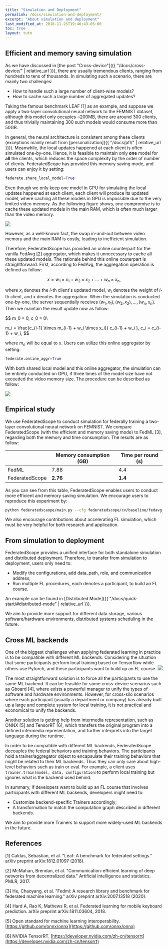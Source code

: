 ```yaml
---
title: "Simulation and Deployment"
permalink: /docs/simulation-and-deployment/
excerpt: "About simulation and deployment"
last_modified_at: 2018-11-25T19:46:43-05:00
toc: true
layout: tuto
---
```


## Efficient and memory saving simulation

As we have discussed in [the post "Cross-device"]({{ "/docs/cross-device/" | relative_url }}), there are usually tremendous clients, ranging from hundreds to tens of thousands. In simulating such a scenario, there are mainly two challenges:

- How to handle such a large number of client-wise models?
- How to cache such a large number of aggregated updates?

Taking the famous benchmark LEAF [1] as an example, and suppose we apply a two-layer convolutional neural network to the FEMNIST dataset, although this model only occupies ~200MB, there are around 300 clients, and thus trivially maintaining 300 such models would consume more than 50GB.

In general, the neural architecture is consistent among these clients (exceptions mainly result from [personalization]({{ "/docs/pfl/" | relative_url }})). Meanwhile, the local updates happened at each client is often simulated one-by-one. Hence, it is feasible to maintain only **one** model for **all** the clients, which reduces the space complexity by the order of number of clients. FederatedScope has provided this memory saving mode, and users can enjoy it by setting:

```python
federate.share_local_model=True
```

Even though we only keep one model in GPU for simulating the local updates happened at each client, each client will produce its updated model, where caching all these models in GPU is impossible due to the very limited video memory. As the following figure shows, one compromise is to cache these updated models in the main RAM, which is often much larger than the video memory.

![](https://img.alicdn.com/imgextra/i2/O1CN01IR7eiv1ltFxfwBxRD_!!6000000004876-0-tps-616-200.jpg#crop=0&crop=0&crop=1&crop=1&id=WDZm8&originHeight=200&originWidth=616&originalType=binary&ratio=1&rotation=0&showTitle=false&status=done&style=none&title=)

However, as a well-known fact, the swap in-and-out between video memory and the main RAM is costly, leading to inefficient simulation.

Therefore, FederatedScope has provided an online counterpart for the vanilla FedAvg [2] aggregator, which makes it unnecessary to cache all these updated models. The rationale behind this online couterpart is straightforward. First, according to FedAvg, the aggregation operation is defined as follow:

$$
x = w_1 \times x_1 + w_2 \times x_2 + \ldots + w_n \times x_n,
$$

where $x_i$ denotes the $i$-th client's updated model, $w_i$ denotes the weight of $i$-th client, and $x$ denotes the aggregation. When the simulation is conducted one-by-one, the server sequentially receives $(w_1, x_1), (w_2, x_2), \ldots, (w_n, x_n)$. Then we maintain the result update now as follow:

$$
m_0 = 0, c_0 = 0\\

m_i = \frac{c_{i-1} \times m_{i-1} + w_i \times x_i}{ c_{i-1} + w_i }, c_i = c_{i-1} + w_i,
$$

where $m_n$ will be equal to $x$. Users can utilize this online aggregator by setting:

```python
federate.online_aggr=True
```

With both shared local model and this online aggregator, the simulation can be entirely conducted on GPU, if three times of the model size have not exceeded the video memory size. The procedure can be described as follow:

![](https://img.alicdn.com/imgextra/i4/O1CN01XvADNu1gBDnwbg32c_!!6000000004103-0-tps-740-322.jpg#crop=0&crop=0&crop=1&crop=1&id=hHPzf&originHeight=322&originWidth=740&originalType=binary&ratio=1&rotation=0&showTitle=false&status=done&style=none&title=)

## Empirical study

We use FederatedScope to conduct simulation for federally training a two-layer convolutional neural network on FEMNIST. We compare FederatedScope (with the efficient and memory saving mode) to FedML [3], regarding both the memory and time consumption. The results are as follow:

|  | Memory consumption (GB) | Time per round (s) |
| --- | --- | --- |
| FedML | 7.88 | 4.4 |
| FederatedScope | **2.76** | **1.4** |


As you can see from this table, FederatedScope enables users to conduct more efficient and memory saving simulation. We encourage users to reproduce this experiment by:

```bash
python federatedscaope/main.py --cfg federatedscope/cv/baseline/fedavg_convnet2_on_femnist.yaml federate.share_local_model True federate.online_aggr True
```

We also encourage contributions about accelerating FL simulation, which must be very helpful for both research and application.


## From simulation to deployment

FederatedScope provides a unified interface for both standalone simulation and distributed deployment. Therefore, to transfer from simulation to deployment, users only need to:

- Modify the configurations, add data_path, role, and communication address;
- Run multiple FL procedures, each denotes a participant, to build an FL course.

An example can be found in [Distributed Mode]({{ "/docs/quick-start/#distributed-mode" | relative_url }}).

We aim to provide more support for different data storage,  various software/hardware environments,  distributed systems scheduling in the future.

## Cross ML backends

One of the biggest challenges when applying federated learning in practice is to be compatible with different ML backends. Considering the situation that some participants perform local training based on Tensorflow while others use Pytorch, and these participants want to build up an FL course.
![](https://img.alicdn.com/imgextra/i1/O1CN01bw6qmA1ouZx51CAJq_!!6000000005285-0-tps-1617-433.jpg)

The most straightforward solution is to force all the participants to use the same ML backend. It can be feasible for some cross-device scenarios such as Gboard [4], where exists a powerful manager to unify the types of software and hardware environments. However, for cross-silo scenarios where each participant (usually a department or company) has already built up a large and complete system for local training, it is not practical and economical to unify the backends. 

Another solution is getting help from intermedia representation, such as ONNX [5] and TensorRT [6], which transfers the original program into a defined intermedia representation, and further interprets into the target language during the runtime. 

In order to be compatible with different ML backends, FederatedScope decouples the federal behaviors and training behaviors. The participants hold a trainer/aggregator object to encapsulate their training behaviors that might be related to their ML backends. Thus they can only care about high-level behaviors such as train or eval. For example, a client uses `trainer.train(model, data, configuration)`to perform local training but ignores what is the backend used behind.

In summary, if developers want to build up an FL course that involves participants with different ML backends, developers might need to:

- Customize backend-specific Trainers accordingly;
- A transformation to match the computation graph described in different backends.

We aim to provide more Trainers to support more widely-used ML backends in the future. 

## References

[1] Caldas, Sebastian, et al. "Leaf: A benchmark for federated settings." arXiv preprint arXiv:1812.01097 (2018).

[2] McMahan, Brendan, et al. "Communication-efficient learning of deep networks from decentralized data." Artificial intelligence and statistics. PMLR, 2017.

[3] He, Chaoyang, et al. "Fedml: A research library and benchmark for federated machine learning." arXiv preprint arXiv:2007.13518 (2020).

[4] Hard A, Rao K, Mathews R, et al. Federated learning for mobile keyboard prediction. arXiv preprint arXiv:1811.03604, 2018.

[5] Open standard for machine learning interoperability. [https://github.com/onnx/onnx](https://github.com/onnx/onnx)

[6] NVIDIA TensorRT. [https://developer.nvidia.com/zh-cn/tensorrt](https://developer.nvidia.com/zh-cn/tensorrt)
